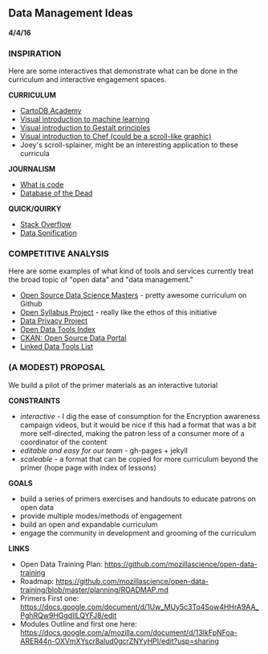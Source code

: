 ## Data Management Ideas

**4/4/16**

### INSPIRATION

Here are some interactives that demonstrate what can be done in the curriculum and interactive engagement spaces.

**CURRICULUM**

* [CartoDB Academy](http://academy.cartodb.com/)
* [Visual introduction to machine learning](http://www.r2d3.us/visual-intro-to-machine-learning-part-1/)
* [Visual introduction to Gestalt principles](http://emeeks.github.io/gestaltdataviz/section1.html)
* [Visual introduction to Chef (could be a scroll-like graphic)](http://www.mynameiskate.com/visual-guide-to-chef/) 
* Joey's scroll-splainer, might be an interesting application to these curricula

**JOURNALISM**

* [What is code](http://www.bloomberg.com/graphics/2015-paul-ford-what-is-code/)
* [Database of the Dead](http://www.bloomberg.com/graphics/2015-paul-ford-what-is-code/)

**QUICK/QUIRKY**

* [Stack Overflow](http://stackoverflow.com/research/developer-survey-2016)
* [Data Sonification](http://listen.hatnote.com/)

### COMPETITIVE ANALYSIS

Here are some examples of what kind of tools and services currently treat the broad topic of "open data" and "data management."

* [Open Source Data Science Masters](http://datasciencemasters.org/) - pretty awesome curriculum on Github
* [Open Syllabus Project](http://opensyllabusproject.org/) - really like the ethos of this initiative
* [Data Privacy Project](http://www.dataprivacyproject.org/)
* [Open Data Tools Index](http://opendata-tools.org/en/)
* [CKAN: Open Source Data Portal](http://ckan.org/)
* [Linked Data Tools List](http://linkeddata.org/tools)


### (A MODEST) PROPOSAL

We build a pilot of the primer materials as an interactive tutorial 

**CONSTRAINTS**

* *interactive* - I dig the ease of consumption for the Encryption awareness campaign videos, but it would be nice if this had a format that was a bit more self-directed, making the patron less of a consumer more of a coordinator of the content
* *editable and easy for our team* - gh-pages + jekyll
* *scaleable* - a format that can be copied for more curriculum beyond the primer (hope page with index of lessons)

**GOALS**

* build a series of primers exercises and handouts to educate patrons on open data
* provide multiple modes/methods of engagement
* build an open and expandable curriculum
* engage the community in development and grooming of the curriculum

**LINKS**

* Open Data Training Plan: https://github.com/mozillascience/open-data-training
* Roadmap: https://github.com/mozillascience/open-data-training/blob/master/planning/ROADMAP.md
* Primers First one: https://docs.google.com/document/d/1Uw_MUy5c3To4Sow4HHrA9AA_PghRQw9HGgdIlLQYFJ8/edit
* Modules Outline and first one here: https://docs.google.com/a/mozilla.com/document/d/13IkFpNFoa-ARER44n-OXVmXYscr8alud0gcrZNYyHPI/edit?usp=sharing
